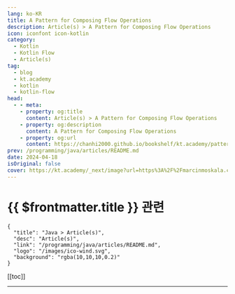 ```yaml
---
lang: ko-KR
title: A Pattern for Composing Flow Operations
description: Article(s) > A Pattern for Composing Flow Operations
icon: iconfont icon-kotlin
category: 
  - Kotlin
  - Kotlin Flow
  - Article(s)
tag: 
  - blog
  - kt.academy
  - kotlin
  - kotlin-flow
head:
  - - meta:
    - property: og:title
      content: Article(s) > A Pattern for Composing Flow Operations
    - property: og:description
      content: A Pattern for Composing Flow Operations
    - property: og:url
      content: https://chanhi2000.github.io/bookshelf/kt.academy/pattern-for-composing-flows.html
prev: /programming/java/articles/README.md
date: 2024-04-18
isOriginal: false
cover: https://kt.academy/_next/image?url=https%3A%2F%2Fmarcinmoskala.com%2Fkt-academy-articles%2Frenatocosta%2Fpromotion%2Fpattern_for_composing_flows.jpg&w=1920&q=75
---
```


# {{ $frontmatter.title }} 관련

```component VPCard
{
  "title": "Java > Article(s)",
  "desc": "Article(s)",
  "link": "/programming/java/articles/README.md",
  "logo": "/images/ico-wind.svg",
  "background": "rgba(10,10,10,0.2)"
}
```

[[toc]]

---

<SiteInfo
  name="A Pattern for Composing Flow Operations"
  desc="Extending and operating on top of your existing flows"
  url="https://kt.academy/article/pattern_for_composing_flows"
  logo="https://kt.academy/logo.png"
  preview="https://kt.academy/_next/image?url=https%3A%2F%2Fmarcinmoskala.com%2Fkt-academy-articles%2Frenatocosta%2Fpromotion%2Fpattern_for_composing_flows.jpg&w=1920&q=75"/>

<!-- TODO: 작성 -->
